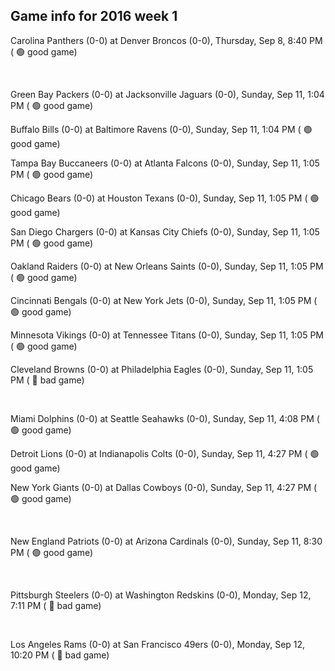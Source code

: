 ## Game info for 2016 week 1
Carolina Panthers (0-0) at Denver Broncos (0-0), Thursday, Sep 8, 8:40 PM (	:green_circle: good game)


<br/>

Green Bay Packers (0-0) at Jacksonville Jaguars (0-0), Sunday, Sep 11, 1:04 PM (	:green_circle: good game)

Buffalo Bills (0-0) at Baltimore Ravens (0-0), Sunday, Sep 11, 1:04 PM (	:green_circle: good game)

Tampa Bay Buccaneers (0-0) at Atlanta Falcons (0-0), Sunday, Sep 11, 1:05 PM (	:green_circle: good game)

Chicago Bears (0-0) at Houston Texans (0-0), Sunday, Sep 11, 1:05 PM (	:green_circle: good game)

San Diego Chargers (0-0) at Kansas City Chiefs (0-0), Sunday, Sep 11, 1:05 PM (	:green_circle: good game)

Oakland Raiders (0-0) at New Orleans Saints (0-0), Sunday, Sep 11, 1:05 PM (	:green_circle: good game)

Cincinnati Bengals (0-0) at New York Jets (0-0), Sunday, Sep 11, 1:05 PM (	:green_circle: good game)

Minnesota Vikings (0-0) at Tennessee Titans (0-0), Sunday, Sep 11, 1:05 PM (	:green_circle: good game)

Cleveland Browns (0-0) at Philadelphia Eagles (0-0), Sunday, Sep 11, 1:05 PM (	:red_circle: bad game)


<br/>

Miami Dolphins (0-0) at Seattle Seahawks (0-0), Sunday, Sep 11, 4:08 PM (	:green_circle: good game)

Detroit Lions (0-0) at Indianapolis Colts (0-0), Sunday, Sep 11, 4:27 PM (	:green_circle: good game)

New York Giants (0-0) at Dallas Cowboys (0-0), Sunday, Sep 11, 4:27 PM (	:green_circle: good game)


<br/>

New England Patriots (0-0) at Arizona Cardinals (0-0), Sunday, Sep 11, 8:30 PM (	:green_circle: good game)


<br/>

Pittsburgh Steelers (0-0) at Washington Redskins (0-0), Monday, Sep 12, 7:11 PM (	:red_circle: bad game)


<br/>

Los Angeles Rams (0-0) at San Francisco 49ers (0-0), Monday, Sep 12, 10:20 PM (	:red_circle: bad game)

